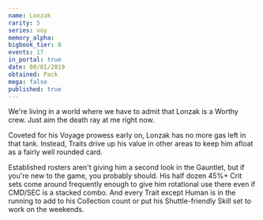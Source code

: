 ```yaml
---
name: Lonzak
rarity: 5
series: voy
memory_alpha:
bigbook_tier: 8
events: 17
in_portal: true
date: 08/01/2019
obtained: Pack
mega: false
published: true
---
```


We're living in a world where we have to admit that Lonzak is a Worthy crew. Just aim the death ray at me right now.

Coveted for his Voyage prowess early on, Lonzak has no more gas left in that tank. Instead, Traits drive up his value in other areas to keep him afloat as a fairly well rounded card.

Established rosters aren't giving him a second look in the Gauntlet, but if you're new to the game, you probably should. His half dozen 45%+ Crit sets come around frequently enough to give him rotational use there even if CMD/SEC is a stacked combo. And every Trait except Human is in the running to add to his Collection count or put his Shuttle-friendly Skill set to work on the weekends.
